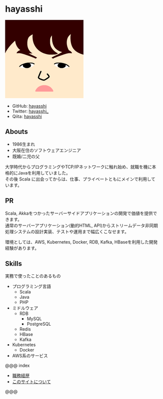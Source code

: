 # hayasshi

![icon](icon.png)

- GitHub: [hayasshi](https://github.com/hayasshi)
- Twitter: [hayasshi_](https://twitter.com/hayasshi_)
- Qiita: [hayasshi](https://qiita.com/hayasshi)

## Abouts

- 1986生まれ
- 大阪在住のソフトウェアエンジニア
- 既婚/二児の父

大学時代からプログラミングやTCP/IPネットワークに触れ始め、就職を機に本格的にJavaを利用していました。<br />
その後 Scala に出会ってからは、仕事、プライベートともにメインで利用しています。

## PR

Scala, Akkaをつかったサーバーサイドアプリケーションの開発で価値を提供できます。<br />
通常のサーバーアプリケーション(動的HTML, API)からストリームデータ非同期処理システムの設計実装、テストや運用まで幅広くこなせます。

環境としては、AWS, Kubernetes, Docker, RDB, Kafka, HBaseを利用した開発経験があります。

## Skills

実務で使ったことのあるもの

- プログラミング言語
    - Scala
    - Java
    - PHP
- ミドルウェア
    - RDB
        - MySQL
        - PostgreSQL
    - Redis
    - HBase
    - Kafka
- Kubernetes
    - Docker
- AWS系のサービス

@@@ index

- [職務経歴](Resume/index.md)
- [このサイトについて](AboutThisSite/index.md)

@@@

